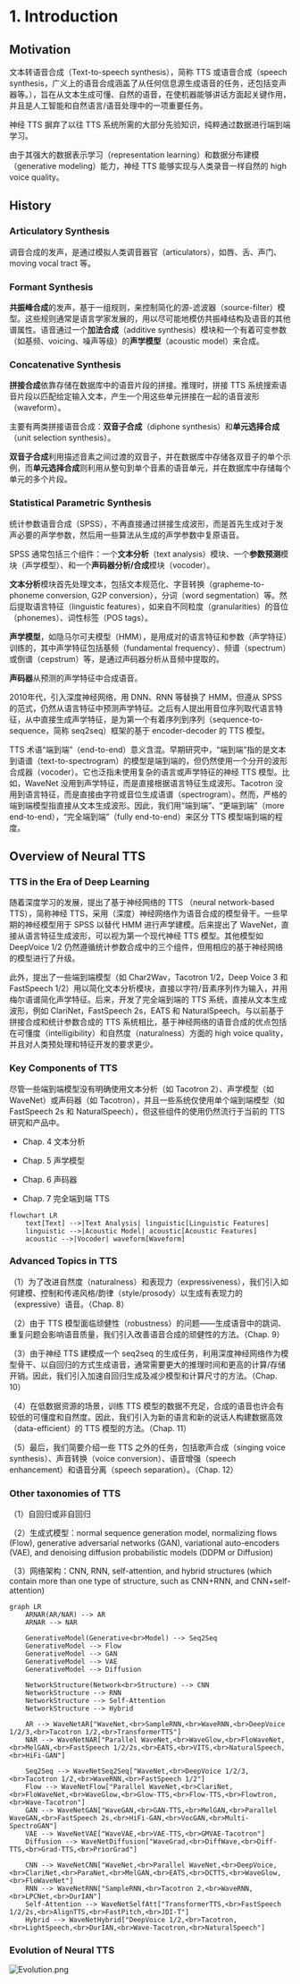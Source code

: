 # 1. Introduction

## Motivation

文本转语音合成（Text-to-speech synthesis），简称 TTS 或语音合成（speech synthesis，广义上的语音合成涵盖了从任何信息源生成语音的任务，还包括变声器等。），旨在从文本生成可懂、自然的语音，在使机器能够讲话方面起关键作用，并且是人工智能和自然语言/语音处理中的一项重要任务。

神经 TTS 摒弃了以往 TTS 系统所需的大部分先验知识，纯粹通过数据进行端到端学习。

由于其强大的数据表示学习（representation learning）和数据分布建模（generative modeling）能力，神经 TTS 能够实现与人类录音一样自然的 high voice quality。

## History

### Articulatory Synthesis

调音合成的发声，是通过模拟人类调音器官（articulators），如唇、舌、声门、moving vocal tract 等。

### Formant Synthesis

**共振峰合成**的发声，基于一组规则，来控制简化的源-滤波器（source-filter）模型。这些规则通常是语言学家发展的，用以尽可能地模仿共振峰结构及语音的其他谱属性。语音通过一个**加法合成**（additive synthesis）模块和一个有着可变参数（如基频、voicing、噪声等级）的**声学模型**（acoustic model）来合成。

### Concatenative Synthesis

**拼接合成**依靠存储在数据库中的语音片段的拼接。推理时，拼接 TTS 系统搜索语音片段以匹配给定输入文本，产生一个用这些单元拼接在一起的语音波形（waveform）。

主要有两类拼接语音合成：**双音子合成**（diphone synthesis）和**单元选择合成**（unit selection synthesis）。

**双音子合成**利用描述音素之间过渡的双音子，并在数据库中存储各双音子的单个示例，而**单元选择合成**则利用从整句到单个音素的语音单元，并在数据库中存储每个单元的多个片段。

### Statistical Parametric Synthesis

统计参数语音合成（SPSS），不再直接通过拼接生成波形，而是首先生成对于发声必要的声学参数，然后用一些算法从生成的声学参数中复原语音。

SPSS 通常包括三个组件：一个**文本分析**（text analysis）模块、一个**参数预测**模块（声学模型）、和一个**声码器分析/合成**模块（vocoder）。

**文本分析**模块首先处理文本，包括文本规范化、字音转换（grapheme-to-phoneme conversion, G2P conversion），分词（word segmentation）等。然后提取语言特征（linguistic features），如来自不同粒度（granularities）的音位（phonemes）、词性标签（POS tags）。

**声学模型**，如隐马尔可夫模型（HMM），是用成对的语言特征和参数（声学特征）训练的，其中声学特征包括基频（fundamental frequency）、频谱（spectrum）或倒谱（cepstrum）等，是通过声码器分析从音频中提取的。

**声码器**从预测的声学特征中合成语音。

2010年代，引入深度神经网络，用 DNN、RNN 等替换了 HMM，但遵从 SPSS 的范式，仍然从语言特征中预测声学特征。之后有人提出用音位序列取代语言特征，从中直接生成声学特征，是为第一个有着序列到序列（sequence-to-sequence，简称 seq2seq）框架的基于 encoder-decoder 的 TTS 模型。

TTS 术语“端到端”（end-to-end）意义含混。早期研究中，“端到端”指的是文本到语谱（text-to-spectrogram）的模型是端到端的，但仍然使用一个分开的波形合成器（vocoder）。它也泛指未使用复杂的语言或声学特征的神经 TTS 模型。比如，WaveNet 没用到声学特征，而是直接根据语言特征生成波形。Tacotron 没用到语言特征，而是直接由字符或音位生成语谱（spectrogram）。然而，严格的端到端模型指直接从文本生成波形。因此，我们用“端到端”、“更端到端”（more end-to-end），“完全端到端”（fully end-to-end）来区分 TTS 模型端到端的程度。

## Overview of Neural TTS

### TTS in the Era of Deep Learning

随着深度学习的发展，提出了基于神经网络的 TTS （neural network-based TTS），简称神经 TTS，采用（深度）神经网络作为语音合成的模型骨干。一些早期的神经模型用于 SPSS 以替代 HMM 进行声学建模。后来提出了 WaveNet，直接从语言特征生成波形，可以视为第一个现代神经 TTS 模型。其他模型如 DeepVoice 1/2 仍然遵循统计参数合成中的三个组件，但用相应的基于神经网络的模型进行了升级。

此外，提出了一些端到端模型（如 Char2Wav，Tacotron 1/2，Deep Voice 3 和 FastSpeech 1/2）用以简化文本分析模块，直接以字符/音素序列作为输入，并用梅尔语谱简化声学特征。后来，开发了完全端到端的 TTS 系统，直接从文本生成波形，例如 ClariNet，FastSpeech 2s，EATS 和 NaturalSpeech。与以前基于拼接合成和统计参数合成的 TTS 系统相比，基于神经网络的语音合成的优点包括在可懂度（intelligibility）和自然度（naturalness）方面的 high voice quality，并且对人类预处理和特征开发的要求更少。

### Key Components of TTS

尽管一些端到端模型没有明确使用文本分析（如 Tacotron 2）、声学模型（如 WaveNet）或声码器（如 Tacotron），并且一些系统仅使用单个端到端模型（如 FastSpeech 2s 和 NaturalSpeech），但这些组件的使用仍然流行于当前的 TTS 研究和产品中。

- Chap. 4 文本分析

- Chap. 5 声学模型

- Chap. 6 声码器

- Chap. 7 完全端到端 TTS

```mermaid
flowchart LR
    text[Text] -->|Text Analysis| linguistic[Linguistic Features]
    linguistic -->|Acoustic Model| acoustic[Acoustic Features]
    acoustic -->|Vocoder| waveform[Waveform]
```

### Advanced Topics in TTS

（1）为了改进自然度（naturalness）和表现力（expressiveness），我们引入如何建模、控制和传递风格/韵律（style/prosody）以生成有表现力的（expressive）语音。（Chap. 8）

（2）由于 TTS 模型面临顽健性（robustness）的问题——生成语音中的跳词、重复问题会影响语音质量，我们引入改善语音合成的顽健性的方法。（Chap. 9）

（3）由于神经 TTS 建模成一个 seq2seq 的生成任务，利用深度神经网络作为模型骨干、以自回归的方式生成语音，通常需要更大的推理时间和更高的计算/存储开销。因此，我们引入加速自回归生成及减少模型和计算尺寸的方法。（Chap. 10）

（4）在低数据资源的场景，训练 TTS 模型的数据不充足，合成的语音也许会有较低的可懂度和自然度。因此，我们引入为新的语言和新的说话人构建数据高效（data-efficient）的 TTS 模型的方法。（Chap. 11）

（5）最后，我们简要介绍一些 TTS 之外的任务，包括歌声合成（singing voice synthesis）、声音转换（voice conversion）、语音增强（speech enhancement）和语音分离（speech separation）。（Chap. 12）

### Other taxonomies of TTS

（1）自回归或非自回归

（2）生成式模型：normal sequence generation model, normalizing flows (Flow), generative adversarial networks (GAN), variational auto-encoders (VAE), and denoising diffusion probabilistic models (DDPM or Diffusion)

（3）网络架构：CNN, RNN, self-attention, and hybrid structures (which contain more than one type of structure, such as CNN+RNN, and CNN+self-attention)

```mermaid
graph LR
    ARNAR(AR/NAR) --> AR
    ARNAR --> NAR

    GenerativeModel(Generative<br>Model) --> Seq2Seq
    GenerativeModel --> Flow
    GenerativeModel --> GAN
    GenerativeModel --> VAE
    GenerativeModel --> Diffusion

    NetworkStructure(Network<br>Structure) --> CNN
    NetworkStructure --> RNN
    NetworkStructure --> Self-Attention
    NetworkStructure --> Hybrid

    AR --> WaveNetAR["WaveNet,<br>SampleRNN,<br>WaveRNN,<br>DeepVoice 1/2/3,<br>Tacotron 1/2,<br>TransformerTTS"]
    NAR --> WaveNetNAR["Parallel WaveNet,<br>WaveGlow,<br>FloWaveNet,<br>MelGAN,<br>FastSpeech 1/2/2s,<br>EATS,<br>VITS,<br>NaturalSpeech,<br>HiFi-GAN"]

    Seq2Seq --> WaveNetSeq2Seq["WaveNet,<br>DeepVoice 1/2/3,<br>Tacotron 1/2,<br>WaveRNN,<br>FastSpeech 1/2"]
    Flow --> WaveNetFlow["Parallel WaveNet,<br>ClariNet,<br>FloWaveNet,<br>WaveGlow,<br>Glow-TTS,<br>Flow-TTS,<br>Flowtron,<br>Wave-Tacotron"]
    GAN --> WaveNetGAN["WaveGAN,<br>GAN-TTS,<br>MelGAN,<br>Parallel WaveGAN,<br>FastSpeech 2s,<br>HiFi-GAN,<br>VocGAN,<br>Multi-SpectroGAN"]
    VAE --> WaveNetVAE["WaveVAE,<br>VAE-TTS,<br>GMVAE-Tacotron"]
    Diffusion --> WaveNetDiffusion["WaveGrad,<br>DiffWave,<br>Diff-TTS,<br>Grad-TTS,<br>PriorGrad"]

    CNN --> WaveNetCNN["WaveNet,<br>Parallel WaveNet,<br>DeepVoice,<br>ClariNet,<br>ParaNet,<br>MelGAN,<br>EATS,<br>DCTTS,<br>WaveGlow,<br>FloWaveNet"]
    RNN --> WaveNetRNN["SampleRNN,<br>Tacotron 2,<br>WaveRNN,<br>LPCNet,<br>DurIAN"]
    Self-Attention --> WaveNetSelfAtt["TransformerTTS,<br>FastSpeech 1/2/2s,<br>AlignTTS,<br>FastPitch,<br>JDI-T"]
    Hybrid --> WaveNetHybrid["DeepVoice 1/2,<br>Tacotron,<br>LightSpeech,<br>DurIAN,<br>Wave-Tacotron,<br>NaturalSpeech"]
```

### Evolution of Neural TTS

![Evolution.png](./img/Evolution.png)
